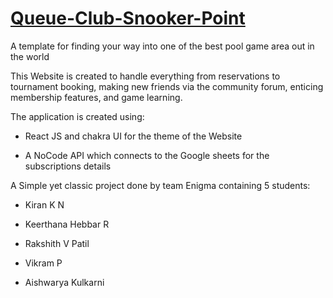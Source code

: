 # [Queue-Club-Snooker-Point](https://rakshith-v-patil.github.io/Queue-Club-Snooker-Point/)
A template for finding your way into one of the best pool game area out in the world

This Website is created to handle everything from reservations to tournament booking, making new friends via the community forum, enticing membership features, and game learning.

The application is created using:

* React JS and chakra UI for the theme of the Website

* A NoCode API which connects to the Google sheets for the subscriptions details

A Simple yet classic project done by team Enigma containing 5 students:

* Kiran K N

* Keerthana Hebbar R

* Rakshith V Patil

* Vikram P

* Aishwarya Kulkarni


